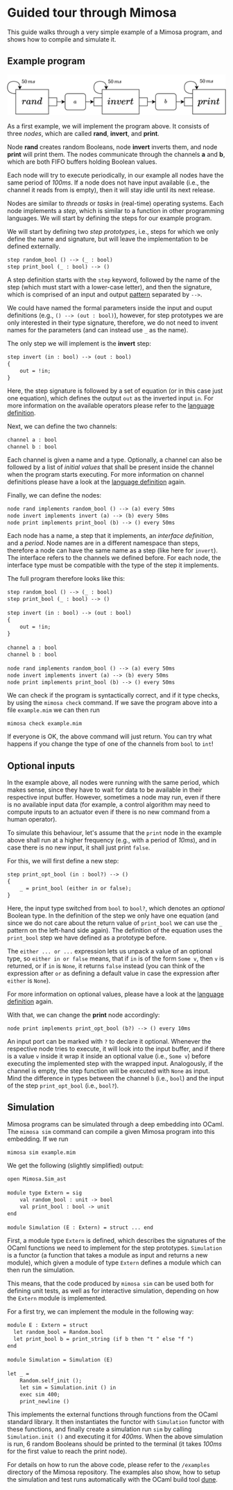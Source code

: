 # Guided tour through Mimosa

This guide walks through a very simple example of a Mimosa program, and shows how to compile and simulate it.

## Example program

![Simple example](images/random_bool.png)

As a first example, we will implement the program above. It consists of three *nodes*, which are called **rand**, **invert**, and **print**.

Node **rand** creates random Booleans, node **invert** inverts them, and node **print** will print them. The nodes communicate through the channels **a** and **b**, which are both FIFO buffers holding Boolean values.

Each node will try to execute periodically, in our example all nodes have the same period of *100ms*. If a node does not have input available (i.e., the channel it reads from is empty), then it will stay idle until its next release.

Nodes are similar to *threads* or *tasks* in (real-time) operating systems. Each node implements a *step*, which is similar to a function in other programming languages. We will start by defining the steps for our example program.

We will start by defining two *step prototypes*, i.e., steps for which we only define the name and signature, but will leave the implementation to be defined externally.

```text
step random_bool () --> (_ : bool)
step print_bool (_ : bool) --> ()
```

A step definition starts with the `step` keyword, followed by the name of the step (which must start with a lower-case letter), and then the signature, which is comprised of an input and output [pattern](language.md#pattern) separated by `-->`.

We could have named the formal parameters inside the input and ouput definitions (e.g., `() --> (out : bool)`), however, for step prototypes we are only interested in their type signature, therefore, we do not need to invent names for the parameters (and can instead use `_` as the name).

The only step we will implement is the **invert** step:

```text
step invert (in : bool) --> (out : bool)
{
    out = !in;
}
```

Here, the step signature is followed by a set of equation (or in this case just one equation), which defines the output `out` as the inverted input `in`. For more information on the available operators please refer to the [language definition](steps.md#expressions]).

Next, we can define the two channels:

```text
channel a : bool
channel b : bool
```

Each channel is given a name and a type. Optionally, a channel can also be followed by a list of *initial values* that shall be present inside the channel when the program starts executing. For more information on channel definitions please have a look at the [language definition](channels.md) again.

Finally, we can define the nodes:

```text
node rand implements random_bool () --> (a) every 50ms
node invert implements invert (a) --> (b) every 50ms
node print implements print_bool (b) --> () every 50ms
```

Each node has a name, a step that it implements, an *interface definition*, and a *period*. Node names are in a different namespace than steps, therefore a node can have the same name as a step (like here for `invert`). The interface refers to the channels we defined before. For each node, the interface type must be compatible with the type of the step it implements.

The full program therefore looks like this:

```text
step random_bool () --> (_ : bool)
step print_bool (_ : bool) --> ()

step invert (in : bool) --> (out : bool)
{
    out = !in;
}

channel a : bool
channel b : bool

node rand implements random_bool () --> (a) every 50ms
node invert implements invert (a) --> (b) every 50ms
node print implements print_bool (b) --> () every 50ms
```

We can check if the program is syntactically correct, and if it type checks, by using the `mimosa check` command. If we save the program above into a file `example.mim` we can then run

```text
mimosa check example.mim
```

If everyone is OK, the above command will just return. You can try what happens if you change the type of one of the channels from `bool` to `int`!

## Optional inputs

In the example above, all nodes were running with the same period, which makes sense, since they have to wait for data to be available in their respective input buffer. However, sometimes a node may run, even if there is no available input data (for example, a control algorithm may need to compute inputs to an actuator even if there is no new command from a human operator).

To simulate this behaviour, let's assume that the `print` node in the example above shall run at a higher frequency (e.g., with a period of *10ms*), and in case there is no new input, it shall just print `false`.

For this, we will first define a new step:

```text
step print_opt_bool (in : bool?) --> ()
{
    _ = print_bool (either in or false);
}
```

Here, the input type switched from `bool` to `bool?`, which denotes an *optional*  Boolean type. In the definition of the step we only have one equation (and since we do not care about the return value of `print_bool` we can use the `_` pattern on the left-hand side again). The definition of the equation uses the `print_bool` step we have defined as a prototype before.

The `either ... or ...` expression lets us unpack a value of an optional type, so `either in or false` means, that if `in` is of the form `Some v`, then `v` is returned, or if `in` is `None`, it returns `false` instead (you can think of the expression after `or` as defining a default value in case the expression after `either` is `None`).

For more information on optional values, please have a look at the [language definition](steps.md#optionals) again.

With that, we can change the **print** node accordingly:

```text
node print implements print_opt_bool (b?) --> () every 10ms
```

An input port can be marked with `?` to declare it optional. Whenever the respective node tries to execute, it will look into the input buffer, and if there is a value `v` inside it wrap it inside an optional value (i.e., `Some v`) before executing the implemented step with the wrapped input. Analogously, if the channel is empty, the step function will be executed with `None` as input. Mind the difference in types between the channel `b` (i.e., `bool`) and the input of the step `print_opt_bool` (i.e., `bool?`).

## Simulation

Mimosa programs can be simulated through a deep embedding into OCaml. The `mimosa sim` command can compile a given Mimosa program into this embedding. If we run

```text
mimosa sim example.mim
```

We get the following (slightly simplified) output:

```
open Mimosa.Sim_ast

module type Extern = sig
    val random_bool : unit -> bool
    val print_bool : bool -> unit
end

module Simulation (E : Extern) = struct ... end
```

First, a module type `Extern` is defined, which describes the signatures of the OCaml functions we need to implement for the step prototypes. `Simulation` is a functor (a function that takes a module as input and returns a new module), which given a module of type `Extern` defines a module which can then run the simulation.

This means, that the code produced by `mimosa sim` can be used both for defining unit tests, as well as for interactive simulation, depending on how the `Extern` module is implemented.

For a first try, we can implement the module in the following way:

```
module E : Extern = struct
  let random_bool = Random.bool
  let print_bool b = print_string (if b then "t " else "f ")
end

module Simulation = Simulation (E)

let _ =
    Random.self_init ();
    let sim = Simulation.init () in
    exec sim 400;
    print_newline ()
```

This implements the external functions through functions from the OCaml standard library. It then instantiates the functor with `Simulation` functor with these functions, and finally create a simulation run `sim` by calling `Simulation.init ()` and executing it for *400ms*. When the above simulation is run, 6 random Booleans should be printed to the terminal (it takes *100ms*  for the first value to reach the print node).

For details on how to run the above code, please refer to the `/examples` directory of the Mimosa repository. The examples also show, how to setup the simulation and test runs automatically with the OCaml build tool [dune](https://dune.build).
